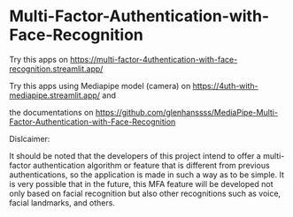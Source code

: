 # Multi-Factor-Authentication-with-Face-Recognition

Try this apps on https://multi-factor-4uthentication-with-face-recognition.streamlit.app/

Try this apps using Mediapipe model (camera) on https://4uth-with-mediapipe.streamlit.app/ and 

the documentations on https://github.com/glenhanssss/MediaPipe-Multi-Factor-Authentication-with-Face-Recognition

Dislcaimer:

It should be noted that the developers of this project intend to offer a multi-factor authentication algorithm or feature that is different from previous authentications, so the application is made in such a way as to be simple. It is very possible that in the future, this MFA feature will be developed not only based on facial recognition but also other recognitions such as voice, facial landmarks, and others.
